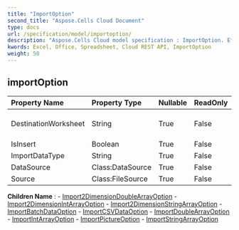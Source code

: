 ```yaml
---
title: "ImportOption"
second_title: "Aspose.Cells Cloud Document"
type: docs
url: /specification/model/importoption/
description: "Aspose.Cells Cloud model specification : ImportOption. Effortlessly handle Excel and other spreadsheet documents with features like opening, generating, editing, splitting, merging, comparing, and converting."
kwords: Excel, Office, Spreadsheet, Cloud REST API, ImportOption
weight: 50
---
```


## **importOption**

 

| Property Name | Property Type | Nullable |  ReadOnly | DefaultValue | Description | 
| :- | :- | :- |:- |  :- | :- |
| DestinationWorksheet | String | True |  False |  | Destination worksheet name.   |  
| IsInsert | Boolean | True |  False |  |  |  
| ImportDataType | String | True |  False |  |  |  
| DataSource | Class:DataSource | True |  False |  |  |  
| Source | Class:FileSource | True |  False |  |  |  

**Children Name** : 
	-  [Import2DimensionDoubleArrayOption](import2dimensiondoublearrayoption) 
	-  [Import2DimensionIntArrayOption](import2dimensionintarrayoption) 
	-  [Import2DimensionStringArrayOption](import2dimensionstringarrayoption) 
	-  [ImportBatchDataOption](importbatchdataoption) 
	-  [ImportCSVDataOption](importcsvdataoption) 
	-  [ImportDoubleArrayOption](importdoublearrayoption) 
	-  [ImportIntArrayOption](importintarrayoption) 
	-  [ImportPictureOption](importpictureoption) 
	-  [ImportStringArrayOption](importstringarrayoption) 
